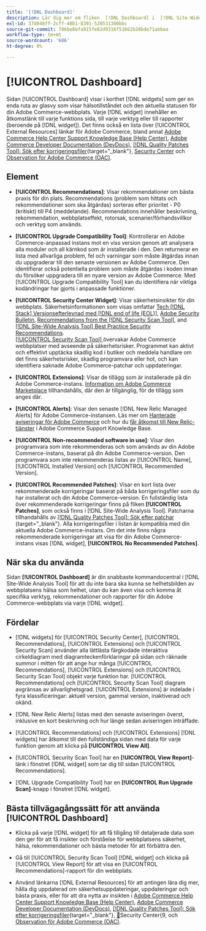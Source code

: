 ```yaml
---
title: '[!DNL Dashboard]'
description: Lär dig mer om fliken  [!DNL Dashboard] i  [!DNL Site-Wide Analysis Tool] -elementen, när du ska använda dem, fördelarna och de bästa metoderna.
exl-id: 37d848ff-2cff-48b1-8391-520531300bbc
source-git-commit: 786be8bfa915fe82d9316f51662b20bde71abbaa
workflow-type: tm+mt
source-wordcount: '686'
ht-degree: 0%

---
```


# [!UICONTROL Dashboard]

Sidan [!UICONTROL Dashboard] visar i korthet [!DNL widgets] som ger en enda ruta av glasvy som visar hälsotillståndet och den aktuella statusen för din Adobe Commerce-webbplats. Varje [!DNL widget] innehåller en åtkomstlänk till varje funktions sida, till varje verktyg eller till rapporter (beroende på [!DNL widget]).
Det finns också en lista över [!UICONTROL External Resources] länkar för Adobe Commerce, bland annat [Adobe Commerce Help Center Support Knowledge Base (Help Center)](https://experienceleague.adobe.com/docs/commerce-knowledge-base/kb/overview.html), [Adobe Commerce Developer Documentation (DevDocs)](https://developer.adobe.com/commerce/docs/), [[!DNL Quality Patches Tool]: Sök efter korrigeringsfiler](https://experienceleague.adobe.com/tools/commerce-quality-patches/index.html){target="_blank"}, [Security Center](https://helpx.adobe.com/security.html) och [Observation for Adobe Commerce (OAC)](https://experienceleague.adobe.com/docs/commerce-operations/tools/observation-for-adobe-commerce/intro.html).

## Element

* **[!UICONTROL Recommendations]**: Visar rekommendationer om bästa praxis för din plats. Recommendations (problem som hittats och rekommendationer som ska åtgärdas) sorteras efter prioritet - P0 (kritiskt) till P4 (meddelande).
Recommendations innehåller beskrivning, rekommendation, webbplatseffekt, rotorsak, scenarier/förhandsvillkor och verktyg som används.

* **[!UICONTROL Upgrade Compatibility Tool]**: Kontrollerar en Adobe Commerce-anpassad instans mot en viss version genom att analysera alla moduler och all kärnkod som är installerade i den. Den returnerar en lista med allvarliga problem, fel och varningar som måste åtgärdas innan du uppgraderar till den senaste versionen av Adobe Commerce. Den identifierar också potentiella problem som måste åtgärdas i koden innan du försöker uppgradera till en nyare version av Adobe Commerce.
Med [!UICONTROL Upgrade Compatibility Tool] kan du identifiera när viktiga kodändringar har gjorts i anpassade funktioner.

* **[!UICONTROL Security Center Widget]**: Visar säkerhetsinsikter för din webbplats.
Säkerhetsinformationen som visas omfattar [Tech [!DNL Stack] Versionsefterlevnad med  [!DNL end of life (EOL)]](https://experienceleague.adobe.com/docs/commerce-operations/installation-guide/system-requirements.html), [Adobe Security Bulletin](https://helpx.adobe.com/security/security-bulletin.html), [Recommendations from the [!DNL Security Scan Tool]](https://experienceleague.adobe.com/docs/commerce-admin/systems/security/security-scan.html), and [[!DNL Site-Wide Analysis Tool] Best Practice Security Recommendations](https://experienceleague.adobe.com/docs/commerce-operations/tools/site-wide-analysis-tool/recommendations.html).<br>
[[!UICONTROL Security Scan Tool] ](https://experienceleague.adobe.com/docs/commerce-admin/systems/security/security-scan.html) övervakar Adobe Commerce webbplatser med avseende på säkerhetsrisker. Programmet kan aktivt och effektivt upptäcka skadlig kod i butiker och meddela handlare om det finns säkerhetsrisker, skadlig programvara eller hot, och kan identifiera saknade Adobe Commerce-patchar och uppdateringar.

* **[!UICONTROL Extensions]**: Visar de tillägg som är installerade på din Adobe Commerce-instans. [Information om Adobe Commerce Marketplace](https://marketplace.magento.com/extensions.html) tillhandahålls, där den är tillgänglig, för de tillägg som anges där.

* **[!UICONTROL Alerts]**: Visar den senaste [!DNL New Relic Managed Alerts] för Adobe Commerce-instansen. Läs mer om [Hanterade aviseringar för Adobe Commerce](https://experienceleague.adobe.com/docs/commerce-knowledge-base/kb/support-tools/managed-alerts/managed-alerts-for-magento-commerce.html) och hur du [får åtkomst till New Relic-tjänster](https://experienceleague.adobe.com/docs/commerce-knowledge-base/kb/faq/access-new-relic-services.html) i Adobe Commerce Support Knowledge Base.

* **[!UICONTROL Non-recommended software in use]**: Visar den programvara som inte rekommenderas och som används av din Adobe Commerce-instans, baserat på din Adobe Commerce-version. Den programvara som inte rekommenderas listas av [!UICONTROL Name], [!UICONTROL Installed Version] och [!UICONTROL Recommended Version].

* **[!UICONTROL Recommended Patches]**: Visar en kort lista över rekommenderade korrigeringar baserat på båda korrigeringsfiler som du har installerat och din Adobe Commerce-version. En fullständig lista över rekommenderade korrigeringar finns på fliken **[!UICONTROL Patches]**, som också finns i [!DNL Site-Wide Analysis Tool]. Patcharna tillhandahålls av [[!DNL Quality Patches Tool]: Sök efter patchar ](https://experienceleague.adobe.com/tools/commerce-quality-patches/index.html){target="_blank"}. Alla korrigeringsfiler i listan är kompatibla med din aktuella Adobe Commerce-instans.
Om det inte finns några rekommenderade korrigeringar att visa för din Adobe Commerce-instans visas [!DNL widget], **[!UICONTROL No Recommended Patches]**.

## När ska du använda

Sidan **[!UICONTROL Dashboard]** är din snabbaste kommandocentral i [!DNL Site-Wide Analysis Tool] för att du inte bara ska kunna se helhetsbilden av webbplatsens hälsa som helhet, utan du kan även visa och komma åt specifika verktyg, rekommendationer och rapporter för din Adobe Commerce-webbplats via varje [!DNL widget].

## Fördelar

* [!DNL widgets] för [!UICONTROL Security Center], [!UICONTROL Recommendations], [!UICONTROL Extensions] och [!UICONTROL Security Scan] använder alla lättlästa färgkodade interaktiva cirkeldiagram med diagramteckenförklaringar på sidan och räknade summor i mitten för att ange hur många [!UICONTROL Recommendations], [!UICONTROL Extensions] och [!UICONTROL Security Scan Tool] objekt varje funktion har. [!UICONTROL Recommendations] och [!UICONTROL Security Scan Tool] diagram avgränsas av allvarlighetsgrad. [!UICONTROL Extensions] är indelade i fyra klassificeringar: aktuell version, gammal version, inaktiverad och okänd.

* [!DNL New Relic Alerts] listas med den senaste aviseringen överst, inklusive en kort beskrivning och hur länge sedan aviseringen inträffade.

* [!UICONTROL Recommendations] och [!UICONTROL Extensions] [!DNL widgets] har åtkomst till den fullständiga sidan med data för varje funktion genom att klicka på **[!UICONTROL View All]**.

* [!UICONTROL Security Scan Tool] har en **[!UICONTROL View Report]**-länk i fönstret [!DNL widget] som tar dig till sidan [!UICONTROL Recommendations].

* [!DNL Upgrade Compatibility Tool] har en **[!UICONTROL Run Upgrade Scan]**-knapp i fönstret [!DNL widget].

## Bästa tillvägagångssätt för att använda [!UICONTROL Dashboard]

* Klicka på varje [!DNL widget] för att få tillgång till detaljerade data som den ger för att få insikter och förståelse för webbplatsens säkerhet, hälsa, rekommendationer och bästa metoder för att förbättra den.

* Gå till [!UICONTROL Security Scan Tool] [!DNL widget] och klicka på [!UICONTROL View Report] för att visa en [!UICONTROL Recommendations]-rapport för din webbplats.

* Använd länkarna [!DNL External Resources] för att antingen lära dig mer, hålla dig uppdaterad om säkerhetsuppdateringar, uppdateringar och bästa praxis, eller för att dra nytta av insikten i [Adobe Commerce Help Center Support Knowledge Base (Help Center)](https://experienceleague.adobe.com/docs/commerce-knowledge-base/kb/overview.html), [Adobe Commerce Developer Documentation (DevDocs)](https://developer.adobe.com/commerce/docs/), [[!DNL Quality Patches Tool]: Sök efter korrigeringsfiler](https://experienceleague.adobe.com/tools/commerce-quality-patches/index.html){target="_blank"}, [&#128279;](https://experienceleague.adobe.com/docs/commerce-operations/tools/observation-for-adobe-commerce/intro.html)Security Center&lbrace;9, och [Observation för Adobe Commerce (OAC)](https://helpx.adobe.com/security.html).
